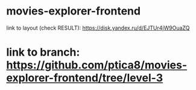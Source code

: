 # movies-explorer-frontend

link to layout (check RESULT): https://disk.yandex.ru/d/EJTUr4jW9OuaZQ
# link to branch: https://github.com/ptica8/movies-explorer-frontend/tree/level-3
